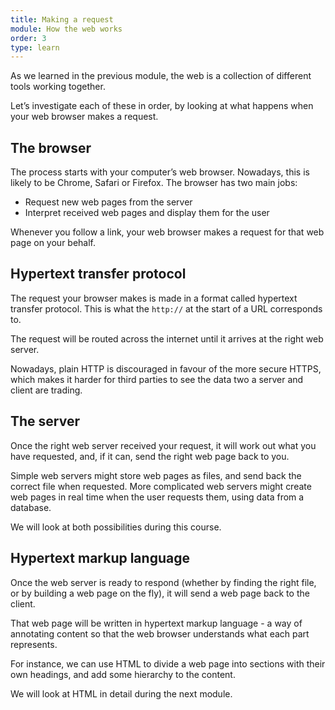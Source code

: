 ```yaml
---
title: Making a request
module: How the web works
order: 3
type: learn
---
```


As we learned in the previous module, the web is a collection of different tools working together.

Let’s investigate each of these in order, by looking at what happens when your web browser makes a request.

## The browser

The process starts with your computer’s web browser. Nowadays, this is likely to be Chrome, Safari or Firefox. The browser has two main jobs:
* Request new web pages from the server
* Interpret received web pages and display them for the user

Whenever you follow a link, your web browser makes a request for that web page on your behalf.

## Hypertext transfer protocol

The request your browser makes is made in a format called hypertext transfer protocol. This is what the `http://` at the start of a URL corresponds to.

The request will be routed across the internet until it arrives at the right web server.

Nowadays, plain HTTP is discouraged in favour of the more secure HTTPS, which makes it harder for third parties to see the data two a server and client are trading.

## The server

Once the right web server received your request, it will work out what you have requested, and, if it can, send the right web page back to you.

Simple web servers might store web pages as files, and send back the correct file when requested. More complicated web servers might create web pages in real time when the user requests them, using data from a database.

We will look at both possibilities during this course.

## Hypertext markup language
Once the web server is ready to respond (whether by finding the right file, or by building a web page on the fly), it will send a web page back to the client.

That web page will be written in hypertext markup language - a way of annotating content so that the web browser understands what each part represents.

For instance, we can use HTML to divide a web page into sections with their own headings, and add some hierarchy to the content.

We will look at HTML in detail during the next module.
